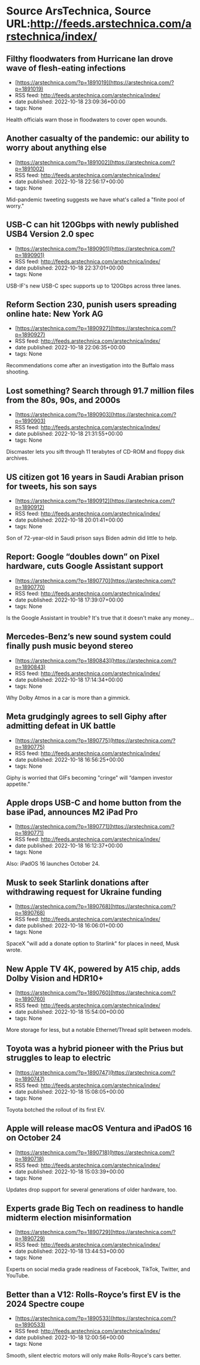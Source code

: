 # Source ArsTechnica, Source URL:http://feeds.arstechnica.com/arstechnica/index/

## Filthy floodwaters from Hurricane Ian drove wave of flesh-eating infections
 - [https://arstechnica.com/?p=1891019](https://arstechnica.com/?p=1891019)
 - RSS feed: http://feeds.arstechnica.com/arstechnica/index/
 - date published: 2022-10-18 23:09:36+00:00
 - tags: None

Health officials warn those in floodwaters to cover open wounds.

## Another casualty of the pandemic: our ability to worry about anything else
 - [https://arstechnica.com/?p=1891002](https://arstechnica.com/?p=1891002)
 - RSS feed: http://feeds.arstechnica.com/arstechnica/index/
 - date published: 2022-10-18 22:56:17+00:00
 - tags: None

Mid-pandemic tweeting suggests we have what's called a "finite pool of worry."

## USB-C can hit 120Gbps with newly published USB4 Version 2.0 spec
 - [https://arstechnica.com/?p=1890901](https://arstechnica.com/?p=1890901)
 - RSS feed: http://feeds.arstechnica.com/arstechnica/index/
 - date published: 2022-10-18 22:37:01+00:00
 - tags: None

USB-IF's new USB-C spec supports up to 120Gbps across three lanes.

## Reform Section 230, punish users spreading online hate: New York AG
 - [https://arstechnica.com/?p=1890927](https://arstechnica.com/?p=1890927)
 - RSS feed: http://feeds.arstechnica.com/arstechnica/index/
 - date published: 2022-10-18 22:06:35+00:00
 - tags: None

Recommendations come after an investigation into the Buffalo mass shooting.

## Lost something? Search through 91.7 million files from the 80s, 90s, and 2000s
 - [https://arstechnica.com/?p=1890903](https://arstechnica.com/?p=1890903)
 - RSS feed: http://feeds.arstechnica.com/arstechnica/index/
 - date published: 2022-10-18 21:31:55+00:00
 - tags: None

Discmaster lets you sift through 11 terabytes of CD-ROM and floppy disk archives.

## US citizen got 16 years in Saudi Arabian prison for tweets, his son says
 - [https://arstechnica.com/?p=1890912](https://arstechnica.com/?p=1890912)
 - RSS feed: http://feeds.arstechnica.com/arstechnica/index/
 - date published: 2022-10-18 20:01:41+00:00
 - tags: None

Son of 72-year-old in Saudi prison says Biden admin did little to help.

## Report: Google “doubles down” on Pixel hardware, cuts Google Assistant support
 - [https://arstechnica.com/?p=1890770](https://arstechnica.com/?p=1890770)
 - RSS feed: http://feeds.arstechnica.com/arstechnica/index/
 - date published: 2022-10-18 17:39:07+00:00
 - tags: None

Is the Google Assistant in trouble? It's true that it doesn't make any money...

## Mercedes-Benz’s new sound system could finally push music beyond stereo
 - [https://arstechnica.com/?p=1890843](https://arstechnica.com/?p=1890843)
 - RSS feed: http://feeds.arstechnica.com/arstechnica/index/
 - date published: 2022-10-18 17:14:34+00:00
 - tags: None

Why Dolby Atmos in a car is more than a gimmick.

## Meta grudgingly agrees to sell Giphy after admitting defeat in UK battle
 - [https://arstechnica.com/?p=1890775](https://arstechnica.com/?p=1890775)
 - RSS feed: http://feeds.arstechnica.com/arstechnica/index/
 - date published: 2022-10-18 16:56:25+00:00
 - tags: None

Giphy is worried that GIFs becoming "cringe" will “dampen investor appetite.”

## Apple drops USB-C and home button from the base iPad, announces M2 iPad Pro
 - [https://arstechnica.com/?p=1890771](https://arstechnica.com/?p=1890771)
 - RSS feed: http://feeds.arstechnica.com/arstechnica/index/
 - date published: 2022-10-18 16:12:37+00:00
 - tags: None

Also: iPadOS 16 launches October 24.

## Musk to seek Starlink donations after withdrawing request for Ukraine funding
 - [https://arstechnica.com/?p=1890768](https://arstechnica.com/?p=1890768)
 - RSS feed: http://feeds.arstechnica.com/arstechnica/index/
 - date published: 2022-10-18 16:06:01+00:00
 - tags: None

SpaceX "will add a donate option to Starlink" for places in need, Musk wrote.

## New Apple TV 4K, powered by A15 chip, adds Dolby Vision and HDR10+
 - [https://arstechnica.com/?p=1890760](https://arstechnica.com/?p=1890760)
 - RSS feed: http://feeds.arstechnica.com/arstechnica/index/
 - date published: 2022-10-18 15:54:00+00:00
 - tags: None

More storage for less, but a notable Ethernet/Thread split between models.

## Toyota was a hybrid pioneer with the Prius but struggles to leap to electric
 - [https://arstechnica.com/?p=1890747](https://arstechnica.com/?p=1890747)
 - RSS feed: http://feeds.arstechnica.com/arstechnica/index/
 - date published: 2022-10-18 15:08:05+00:00
 - tags: None

Toyota botched the rollout of its first EV.

## Apple will release macOS Ventura and iPadOS 16 on October 24
 - [https://arstechnica.com/?p=1890718](https://arstechnica.com/?p=1890718)
 - RSS feed: http://feeds.arstechnica.com/arstechnica/index/
 - date published: 2022-10-18 15:03:39+00:00
 - tags: None

Updates drop support for several generations of older hardware, too.

## Experts grade Big Tech on readiness to handle midterm election misinformation
 - [https://arstechnica.com/?p=1890729](https://arstechnica.com/?p=1890729)
 - RSS feed: http://feeds.arstechnica.com/arstechnica/index/
 - date published: 2022-10-18 13:44:53+00:00
 - tags: None

Experts on social media grade readiness of Facebook, TikTok, Twitter, and YouTube.

## Better than a V12: Rolls-Royce’s first EV is the 2024 Spectre coupe
 - [https://arstechnica.com/?p=1890533](https://arstechnica.com/?p=1890533)
 - RSS feed: http://feeds.arstechnica.com/arstechnica/index/
 - date published: 2022-10-18 12:00:56+00:00
 - tags: None

Smooth, silent electric motors will only make Rolls-Royce's cars better.
